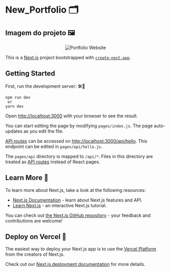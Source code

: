 # New_Portfolio 🗂️

## Imagem do projeto 🖼️


<p align="center">
  <img src="https://i.ibb.co/WgPMpts/image.png" alt="Portfolio Website" />
</p>

This is a [Next.js](https://nextjs.org/) project bootstrapped with [`create-next-app`](https://github.com/vercel/next.js/tree/canary/packages/create-next-app).

## Getting Started 


First, run the development server: 🛠️🧰

```
npm run dev
 or
yarn dev
```

Open [http://localhost:3000](http://localhost:3000) with your browser to see the result.

You can start editing the page by modifying `pages/index.js`. The page auto-updates as you edit the file.

[API routes](https://nextjs.org/docs/api-routes/introduction) can be accessed on [http://localhost:3000/api/hello](http://localhost:3000/api/hello). This endpoint can be edited in `pages/api/hello.js`.

The `pages/api` directory is mapped to `/api/*`. Files in this directory are treated as [API routes](https://nextjs.org/docs/api-routes/introduction) instead of React pages.

## Learn More 📑

To learn more about Next.js, take a look at the following resources:

- [Next.js Documentation](https://nextjs.org/docs) - learn about Next.js features and API.
- [Learn Next.js](https://nextjs.org/learn/basics/create-nextjs-app) - an interactive Next.js tutorial.

You can check out [the Next.js GitHub repository](https://github.com/vercel/next.js/) - your feedback and contributions are welcome!

## Deploy on Vercel 🔧

The easiest way to deploy your Next.js app is to use the [Vercel Platform](https://vercel.com/) from the creators of Next.js.

Check out our [Next.js deployment documentation](https://nextjs.org/docs/deployment) for more details.



